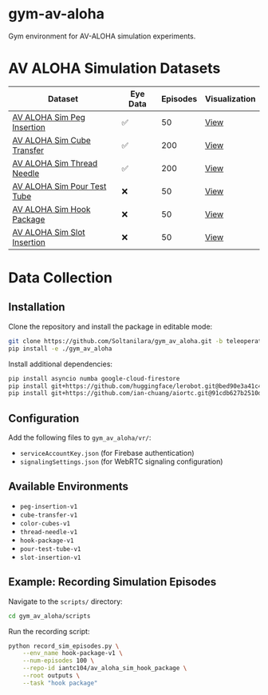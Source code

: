 # gym-av-aloha
Gym environment for AV-ALOHA simulation experiments.

# AV ALOHA Simulation Datasets

| Dataset | Eye Data | Episodes | Visualization |
|---------|----------|----------|--------------|
| [AV ALOHA Sim Peg Insertion](https://huggingface.co/datasets/iantc104/av_aloha_sim_peg_insertion) | ✅ | 50 | [View](https://huggingface.co/spaces/iantc104/av_aloha_visualize_dataset?dataset=iantc104%2Fav_aloha_sim_peg_insertion&episode=0) |
| [AV ALOHA Sim Cube Transfer](https://huggingface.co/datasets/iantc104/av_aloha_sim_cube_transfer) | ✅ | 200 | [View](https://huggingface.co/spaces/iantc104/av_aloha_visualize_dataset?dataset=iantc104%2Fav_aloha_sim_cube_transfer&episode=0) |
| [AV ALOHA Sim Thread Needle](https://huggingface.co/datasets/iantc104/av_aloha_sim_thread_needle) | ✅ | 200 | [View](https://huggingface.co/spaces/iantc104/av_aloha_visualize_dataset?dataset=iantc104%2Fav_aloha_sim_thread_needle&episode=0) |
| [AV ALOHA Sim Pour Test Tube](https://huggingface.co/datasets/iantc104/av_aloha_sim_pour_test_tube) | ❌ | 50 | [View](https://huggingface.co/spaces/iantc104/av_aloha_visualize_dataset?dataset=iantc104%2Fav_aloha_sim_pour_test_tube&episode=0) |
| [AV ALOHA Sim Hook Package](https://huggingface.co/datasets/iantc104/av_aloha_sim_hook_package) | ❌ | 50 | [View](https://huggingface.co/spaces/iantc104/av_aloha_visualize_dataset?dataset=iantc104%2Fav_aloha_sim_hook_package&episode=0) |
| [AV ALOHA Sim Slot Insertion](https://huggingface.co/datasets/iantc104/av_aloha_sim_slot_insertion) | ❌ | 50 | [View](https://huggingface.co/spaces/iantc104/av_aloha_visualize_dataset?dataset=iantc104%2Fav_aloha_sim_slot_insertion&episode=0) |

# Data Collection

## Installation

Clone the repository and install the package in editable mode:

```bash
git clone https://github.com/Soltanilara/gym_av_aloha.git -b teleoperation
pip install -e ./gym_av_aloha
```

Install additional dependencies:

```bash
pip install asyncio numba google-cloud-firestore
pip install git+https://github.com/huggingface/lerobot.git@bed90e3a41c43758c619dba66158ddd5798d361a
pip install git+https://github.com/ian-chuang/aiortc.git@91cdb627b2510dba80786f9236277f103617c87a
```

## Configuration

Add the following files to `gym_av_aloha/vr/`:

* `serviceAccountKey.json` (for Firebase authentication)
* `signalingSettings.json` (for WebRTC signaling configuration)

## Available Environments

* `peg-insertion-v1`
* `cube-transfer-v1`
* `color-cubes-v1`
* `thread-needle-v1`
* `hook-package-v1`
* `pour-test-tube-v1`
* `slot-insertion-v1`

## Example: Recording Simulation Episodes

Navigate to the `scripts/` directory:

```bash
cd gym_av_aloha/scripts
```

Run the recording script:

```bash
python record_sim_episodes.py \
    --env_name hook-package-v1 \
    --num-episodes 100 \
    --repo-id iantc104/av_aloha_sim_hook_package \
    --root outputs \
    --task "hook package"
```